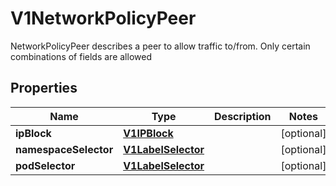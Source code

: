 

# V1NetworkPolicyPeer

NetworkPolicyPeer describes a peer to allow traffic to/from. Only certain combinations of fields are allowed

## Properties

| Name | Type | Description | Notes |
|------------ | ------------- | ------------- | -------------|
|**ipBlock** | [**V1IPBlock**](V1IPBlock.md) |  |  [optional] |
|**namespaceSelector** | [**V1LabelSelector**](V1LabelSelector.md) |  |  [optional] |
|**podSelector** | [**V1LabelSelector**](V1LabelSelector.md) |  |  [optional] |




